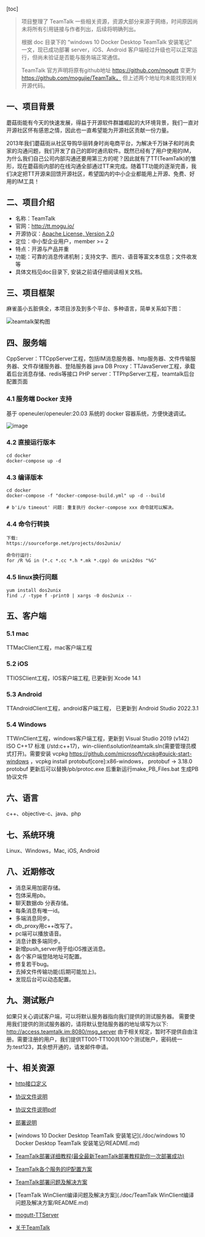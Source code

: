 

[toc]

> 项目整理了 TeamTalk 一些相关资源，资源大部分来源于网络，时间原因尚未将所有引用链接与作者列出，后续将明确列出。
>
> 根据 doc 目录下的 “windows 10 Docker Desktop TeamTalk 安装笔记” 一文，现已成功部署 server，iOS、Android 客户端经过升级也可以正常运行，但尚未验证是否能与服务端正常通信。
>
> TeamTalk 官方声明将原有github地址 https://github.com/mogutt 变更为 https://github.com/mogujie/TeamTalk， 但上述两个地址均未能找到相关开源代码。



## 一、项目背景

蘑菇街能有今天的快速发展，得益于开源软件群雄崛起的大环境背景，我们一直对开源社区怀有感恩之情，因此也一直希望能为开源社区贡献一份力量。

2013年我们蘑菇街从社区导购华丽转身时尚电商平台，为解决千万妹子和时尚卖家的沟通问题，我们开发了自己的即时通讯软件。既然已经有了用户使用的IM，为什么我们自己公司内部沟通还要用第三方的呢？因此就有了TT(TeamTalk)的雏形，现在蘑菇街内部的在线沟通全部通过TT来完成。随着TT功能的逐渐完善，我们决定把TT开源来回馈开源社区，希望国内的中小企业都能用上开源、免费、好用的IM工具！



## 二、项目介绍

- 名称：TeamTalk
- 官网：http://tt.mogu.io/
- 开源协议：[Apache License, Version 2.0](http://www.apache.org/licenses/LICENSE-2.0.html)
- 定位：中小型企业用户，member >= 2
- 特点：开源与产品并重
- 功能：可靠的消息传递机制；支持文字、图片、语音等富文本信息；文件收发等
- 具体文档见doc目录下, 安装之前请仔细阅读相关文档。
  

## 三、项目框架

麻雀虽小五脏俱全，本项目涉及到多个平台、多种语言，简单关系如下图：

![teamtalk架构图](img/687474703a2f2f73362e6d6f677563646e2e636f6d2f62372f7069632f3134303932312f376e3669685f696579676d7a6a736d697977657a6a776d6d7974616d627168617964655f353134783535312e6a7067.png)

## 四、服务端

CppServer：TTCppServer工程，包括IM消息服务器、http服务器、文件传输服务器、文件存储服务器、登陆服务器 java DB Proxy：TTJavaServer工程，承载着后台消息存储、redis等接口 PHP server：TTPhpServer工程，teamtalk后台配置页面

### 4.1 服务端 Docker 支持

基于 openeuler/openeuler:20.03 系统的 docker 容器系统，方便快速调试。

![image](img/150361679-a56f862f-ff1f-4c99-bcf3-2d4e4719d143.png)



### 4.2 直接运行版本

```
cd docker
docker-compose up -d
```



### 4.3 编译版本

```
cd docker
docker-compose -f "docker-compose-build.yml" up -d --build

# b'i/o timeout' 问题: 重复执行 docker-compose xxx 命令就可以解决。
```



### 4.4 命令行转换

```
下载:
https://sourceforge.net/projects/dos2unix/

命令行运行:
for /R %G in (*.c *.cc *.h *.mk *.cpp) do unix2dos "%G" 
```



### 4.5 linux换行问题

```
yum install dos2unix
find ./ -type f -print0 | xargs -0 dos2unix --
```



## 五、客户端

### 5.1 mac

TTMacClient工程，mac客户端工程

### 5.2 iOS

TTIOSClient工程，IOS客户端工程, 已更新到 Xcode 14.1

### 5.3 Android

TTAndroidClient工程，android客户端工程， 已更新到 Android Studio 2022.3.1

### 5.4 Windows

TTWinClient工程，windows客户端工程，更新到 Visual Studio 2019 (v142)  ISO C++17 标准 (/std:c++17)，win-cliient\solution\teamtalk.sln(需要管理员模式打开)。需要安装 vcpkg https://github.com/microsoft/vcpkg#quick-start-windows ，vcpkg install protobuf[core]:x86-windows，
protobuf    -> 3.18.0
protobuf 更新后可以替换/pb/protoc.exe 后重新运行make_PB_Files.bat 生成PB协议文件



## 六、语言

c++、objective-c、java、php



## 七、系统环境

Linux、Windows，Mac, iOS, Android



## 八、近期修改

- 消息采用加密存储。
- 包体采用pb。
- 聊天数据db 分表存储。
- 每条消息有唯一id。
- 多端消息同步。
- db_proxy用c++改写了。
- pc端可以播放语音。
- 消息计数多端同步。
- 新增push_server用于给iOS推送消息。
- 各个客户端登陆地址可配置。
- 修复若干bug。
- 去掉文件传输功能(后期可能加上)。
- 发现后台可以动态配置。



## 九、测试账户

如果只关心调试客户端，可以将默认服务器指向我们提供的测试服务器。
需要使用我们提供的测试服务器的，请将默认登陆服务器的地址填写为以下:
http://access.teamtalk.im:8080/msg_server
由于相关规定，暂时不提供自由注册。需要注册的用户，我们提供TT001-TT100共100个测试账户，密码统一为:test123，其余想开通的，请发邮件申请。

## 十、相关资源

- [http接口定义](./doc/http接口定义.md)

- [协议文件说明](./doc/协议文件说明.md)

- [协议文件说明pdf](./doc/mogutt-TTServer/TT_Client_protocol.pdf)

- [部署说明](./doc/部署说明.md)

- [windows 10 Docker Desktop TeamTalk 安装笔记](./doc/windows 10 Docker Desktop TeamTalk 安装笔记/README.md)
- [TeamTalk部署详细教程(最全最新TeamTalk部署教程助你一次部署成功)](./doc/TeamTalk部署详细教程(最全最新TeamTalk部署教程助你一次部署成功)/README.md)
- [TeamTalk各个服务的IP配置方案](./doc/TeamTalk各个服务的IP配置方案/README.md)

- [TeamTalk部署问题及解决方案](./doc/TeamTalk部署问题及解决方案/README.md)
- [TeamTalk WinClient编译问题及解决方案](./doc/TeamTalk WinClient编译问题及解决方案/README.md)
- [mogutt-TTServer](./doc/mogutt-TTServer/README.md)
- [关于TeamTalk](./doc/开源IM工程“蘑菇街TeamTalk”.md)